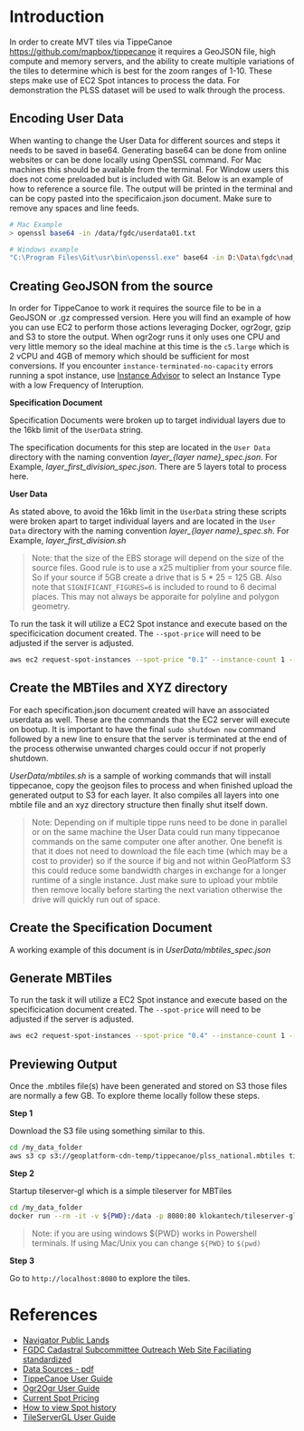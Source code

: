 # Introduction

In order to create MVT tiles via TippeCanoe https://github.com/mapbox/tippecanoe it requires a GeoJSON file, high compute and memory servers, and the ability to create multiple variations of the tiles to determine which is best for the zoom ranges of 1-10. These steps make use of EC2 Spot intances to process the data. For demonstration the PLSS dataset will be used to walk through the process.

## Encoding User Data

When wanting to change the User Data for different sources and steps it needs to be saved in base64. Generating base64 can be done from online websites or can be done locally using OpenSSL command. For Mac machines this should be available from the terminal. For Window users this does not come preloaded but is included with Git. Below is an example of how to reference a source file. The output will be printed in the terminal and can be copy pasted into the specificaion.json document. Make sure to remove any spaces and line feeds.

```bash
# Mac Example
> openssl base64 -in /data/fgdc/userdata01.txt

# Windows example
"C:\Program Files\Git\usr\bin\openssl.exe" base64 -in D:\Data\fgdc\nad_r6\userdata01.txt
```

## Creating GeoJSON from the source

In order for TippeCanoe to work it requires the source file to be in a GeoJSON or .gz compressed version. Here you will find an example of how you can use EC2 to perform those actions leveraging Docker, ogr2ogr, gzip and S3 to store the output. When ogr2ogr runs it only uses one CPU and very little memory so the ideal machine at this time is the `c5.large` which is 2 vCPU and 4GB of memory which should be sufficient for most conversions. If you encounter `instance-terminated-no-capacity` errors running a spot instance, use [Instance Advisor](https://aws.amazon.com/ec2/spot/instance-advisor/) to select an Instance Type with a low Frequency of Interuption. 

**Specification Document**

Specification Documents were broken up to target individual layers due to the 16kb limit of the `UserData` string. 

The specification documents for this step are located in the `User Data` directory with the naming convention *layer_{layer name}_spec.json*. For Example, *layer_first_division_spec.json*. There are 5 layers total to process here. 


**User Data**

As stated above, to avoid the 16kb limit in the `UserData` string these scripts were broken apart to target individual layers and are located in the `User Data` directory with the naming convention *layer_{layer name}_spec.sh*. For Example, *layer_first_division.sh* 


> Note: that the size of the EBS storage will depend on the size of the source files. Good rule is to use a x25 multiplier from your source file. So if your source if 5GB create a drive that is 5 * 25 = 125 GB. Also note that `SIGNIFICANT_FIGURES=6` is included to round to 6 decimal places. This may not always be apporaite for polyline and polygon geometry.

To run the task it will utilize a EC2 Spot instance and execute based on the specificication document created. The `--spot-price` will need to be adjusted if the server is adjusted.

```bash
aws ec2 request-spot-instances --spot-price "0.1" --instance-count 1 --type "one-time" --launch-specification file://layer_<layer name>_spec.json --profile sit
```


## Create the MBTiles and XYZ directory

For each specification.json document created will have an associated userdata as well. These are the commands that the EC2 server will execute on bootup. It is important to have the final `sudo shutdown now` command followed by a new line to ensure that the server is terminated at the end of the process otherwise unwanted charges could occur if not properly shutdown.

*UserData/mbtiles.sh* is a sample of working commands that will install tippecanoe, copy the geojson files to process and when finished upload the generated output to S3 for each layer. It also compiles all layers into one mbtile file and an xyz directory structure then finally shut itself down. 


> Note: Depending on if multiple tippe runs need to be done in parallel or on the same machine the User Data could run many tippecanoe commands on the same computer one after another. One benefit is that it does not need to download the file each time (which may be a cost to provider) so if the source if big and not within GeoPlatform S3 this could reduce some bandwidth charges in exchange for a longer runtime of a single instance. Just make sure to upload your mbtile then remove locally before starting the next variation otherwise the drive will quickly run out of space.

## Create the Specification Document

A working example of this document is in *UserData/mbtiles_spec.json*

## Generate MBTiles

To run the task it will utilize a EC2 Spot instance and execute based on the specificication document created. The `--spot-price` will need to be adjusted if the server is adjusted.

```bash
aws ec2 request-spot-instances --spot-price "0.4" --instance-count 1 --type "one-time" --launch-specification file://mbtiles_spec.json --profile sit
```

## Previewing Output

Once the .mbtiles file(s) have been generated and stored on S3 those files are normally a few GB. To explore theme locally follow these steps.

**Step 1**

Download the S3 file using something similar to this.

```bash
cd /my_data_folder
aws s3 cp s3://geoplatform-cdn-temp/tippecanoe/plss_national.mbtiles tiles.mbtiles
```

**Step 2**

Startup tileserver-gl which is a simple tileserver for MBTiles

```bash
cd /my_data_folder
docker run --rm -it -v ${PWD}:/data -p 8080:80 klokantech/tileserver-gl --mbtiles /data/tiles.mbtiles
```

> Note: if you are using windows \${PWD} works in Powershell terminals. If using Mac/Unix you can change `${PWD}` to `$(pwd)`

**Step 3**

Go to `http://localhost:8080` to explore the tiles.

# References

- [Navigator Public Lands](https://navigator.blm.gov/home)
- [FGDC Cadastral Subcommittee Outreach Web Site Faciliating standardized](https://nationalcad.org/)
- [Data Sources - pdf](https://nationalcad.org/download/PLSS-CadNSDI-Data-Set-Availability.pdf)
- [TippeCanoe User Guide](https://github.com/mapbox/tippecanoe)
- [Ogr2Ogr User Guide](https://gdal.org/programs/ogr2ogr.html)
- [Current Spot Pricing](https://aws.amazon.com/ec2/spot/pricing/)
- [How to view Spot history](https://docs.aws.amazon.com/AWSEC2/latest/UserGuide/using-spot-instances-history.html)
- [TileServerGL User Guide](https://github.com/maptiler/tileserver-gl)

